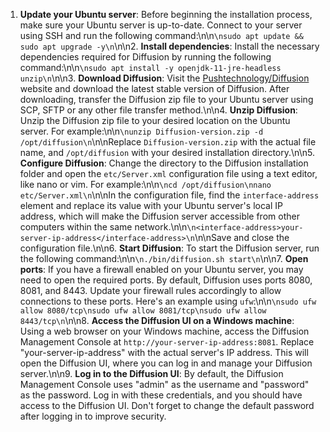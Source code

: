 1. **Update your Ubuntu server**: Before beginning the installation process, make sure your Ubuntu server is up-to-date. Connect to your server using SSH and run the following command:\n\n```\nsudo apt update && sudo apt upgrade -y\n```\n\n2. **Install dependencies**: Install the necessary dependencies required for Diffusion by running the following command:\n\n```\nsudo apt install -y openjdk-11-jre-headless unzip\n```\n\n3. **Download Diffusion**: Visit the [Pushtechnology/Diffusion](https://www.pushtechnology.com/product/) website and download the latest stable version of Diffusion. After downloading, transfer the Diffusion zip file to your Ubuntu server using SCP, SFTP or any other file transfer method.\n\n4. **Unzip Diffusion**: Unzip the Diffusion zip file to your desired location on the Ubuntu server. For example:\n\n```\nunzip Diffusion-version.zip -d /opt/diffusion\n```\n\nReplace `Diffusion-version.zip` with the actual file name, and `/opt/diffusion` with your desired installation directory.\n\n5. **Configure Diffusion**: Change the directory to the Diffusion installation folder and open the `etc/Server.xml` configuration file using a text editor, like nano or vim. For example:\n\n```\ncd /opt/diffusion\nnano etc/Server.xml\n```\n\nIn the configuration file, find the `interface-address` element and replace its value with your Ubuntu server's local IP address, which will make the Diffusion server accessible from other computers within the same network.\n\n```\n<interface-address>your-server-ip-address</interface-address>\n```\n\nSave and close the configuration file.\n\n6. **Start Diffusion**: To start the Diffusion server, run the following command:\n\n```\n./bin/diffusion.sh start\n```\n\n7. **Open ports**: If you have a firewall enabled on your Ubuntu server, you may need to open the required ports. By default, Diffusion uses ports 8080, 8081, and 8443. Update your firewall rules accordingly to allow connections to these ports. Here's an example using `ufw`:\n\n```\nsudo ufw allow 8080/tcp\nsudo ufw allow 8081/tcp\nsudo ufw allow 8443/tcp\n```\n\n8. **Access the Diffusion UI on a Windows machine**: Using a web browser on your Windows machine, access the Diffusion Management Console at `http://your-server-ip-address:8081`. Replace \"your-server-ip-address\" with the actual server's IP address. This will open the Diffusion UI, where you can log in and manage your Diffusion server.\n\n9. **Log in to the Diffusion UI**: By default, the Diffusion Management Console uses \"admin\" as the username and \"password\" as the password. Log in with these credentials, and you should have access to the Diffusion UI. Don't forget to change the default password after logging in to improve security.